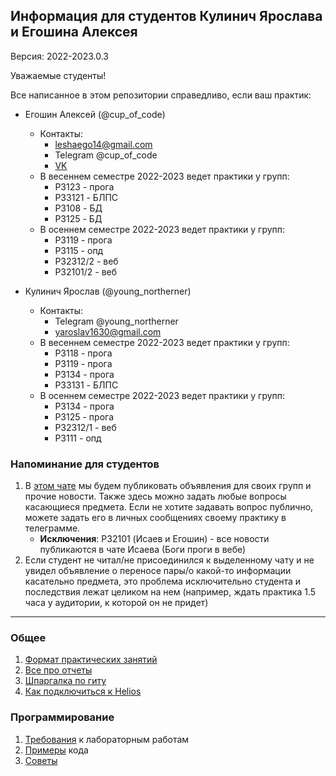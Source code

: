 ## Информация для студентов Кулинич Ярослава и Егошина Алексея

Версия: 2022-2023.0.3

Уважаемые студенты!

Все написанное в этом репозитории справедливо, если ваш практик:
- Егошин Алексей (@cup_of_code)
    - Контакты: 
        - leshaego14@gmail.com
        - Telegram @cup_of_code
        - [VK](https://vk.com/cup_of_code)
    - В весеннем семестре 2022-2023 ведет практики у групп:
        - P3123 - прога
        - P33121 - БЛПС
        - P3108 - БД
        - P3125 - БД
    - В осеннем семестре 2022-2023 ведет практики у групп:
        - P3119 - прога
        - P3115 - опд
        - P32312/2 - веб
        - P32101/2 - веб
    
- Кулинич Ярослав (@young_northerner)
    - Контакты:
      - Telegram @young_northerner
      - yaroslav1630@gmail.com
    - В весеннем семестре 2022-2023 ведет практики у групп:
        - P3118 - прога
        - P3119 - прога
        - P3134 - прога
        - P33131 - БЛПС
    - В осеннем семестре 2022-2023 ведет практики у групп:
        - P3134 - прога
        - P3125 - прога
        - P32312/1 - веб
        - P3111 - опд

### Напоминание для студентов
1. В [этом чате](https://t.me/+uIp_aSXOaZcxZjcy) мы будем публиковать объявления для своих групп 
и прочие новости. Также здесь можно задать любые вопросы касающиеся предмета. Если не хотите задавать 
вопрос публично, можете задать его в личных сообщениях своему практику в телеграмме.
   - <b>Исключения</b>: P32101 (Исаев и Егошин) - все новости публикаются в чате Исаева (Боги проги в вебе) 
2. Если студент не читал/не присоединился к выделенному чату и не увидел объявление о переносе пары/о 
какой-то информации касательно предмета, это проблема исключительно студента и последствия лежат целиком на нем 
(например, ждать практика 1.5 часа у аудитории, к которой он не придет)

---

### Общее
1. [Формат практических занятий](general/general.md)
2. [Все про отчеты](general/report.md)
3. [Шпаргалка по гиту](general/git-how-to.md)
4. [Как подключиться к Helios](general/how-to-connect-to-helios.md)

### Программирование
1. [Требования](programming/docs/requirements.md) к лабораторным работам
2. [Примеры](programming/docs/examples.md) кода
3. [Советы](programming/docs/advices.md)
